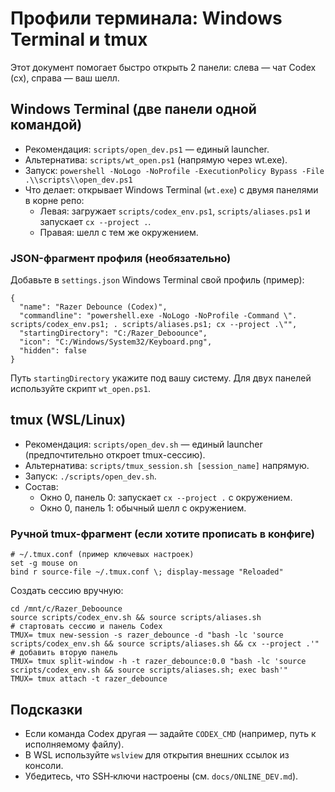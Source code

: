 # Профили терминала: Windows Terminal и tmux

Этот документ помогает быстро открыть 2 панели: слева — чат Codex (cx), справа — ваш шелл.

## Windows Terminal (две панели одной командой)
- Рекомендация: `scripts/open_dev.ps1` — единый launcher.
- Альтернатива: `scripts/wt_open.ps1` (напрямую через wt.exe).
- Запуск: `powershell -NoLogo -NoProfile -ExecutionPolicy Bypass -File .\\scripts\\open_dev.ps1`
- Что делает: открывает Windows Terminal (`wt.exe`) с двумя панелями в корне репо:
  - Левая: загружает `scripts/codex_env.ps1`, `scripts/aliases.ps1` и запускает `cx --project .`.
  - Правая: шелл с тем же окружением.

### JSON-фрагмент профиля (необязательно)
Добавьте в `settings.json` Windows Terminal свой профиль (пример):

```
{
  "name": "Razer Debounce (Codex)",
  "commandline": "powershell.exe -NoLogo -NoProfile -Command \". scripts/codex_env.ps1; . scripts/aliases.ps1; cx --project .\"",
  "startingDirectory": "C:/Razer_Deboounce",
  "icon": "C:/Windows/System32/Keyboard.png",
  "hidden": false
}
```

Путь `startingDirectory` укажите под вашу систему. Для двух панелей используйте скрипт `wt_open.ps1`.

## tmux (WSL/Linux)
- Рекомендация: `scripts/open_dev.sh` — единый launcher (предпочтительно откроет tmux-сессию).
- Альтернатива: `scripts/tmux_session.sh [session_name]` напрямую.
- Запуск: `./scripts/open_dev.sh`.
- Состав:
  - Окно 0, панель 0: запускает `cx --project .` с окружением.
  - Окно 0, панель 1: обычный шелл с окружением.

### Ручной tmux-фрагмент (если хотите прописать в конфиге)
```
# ~/.tmux.conf (пример ключевых настроек)
set -g mouse on
bind r source-file ~/.tmux.conf \; display-message "Reloaded" 
```

Создать сессию вручную:
```
cd /mnt/c/Razer_Deboounce
source scripts/codex_env.sh && source scripts/aliases.sh
# стартовать сессию и панель Codex
TMUX= tmux new-session -s razer_debounce -d "bash -lc 'source scripts/codex_env.sh && source scripts/aliases.sh && cx --project .'"
# добавить вторую панель
TMUX= tmux split-window -h -t razer_debounce:0.0 "bash -lc 'source scripts/codex_env.sh && source scripts/aliases.sh; exec bash'"
TMUX= tmux attach -t razer_debounce
```

## Подсказки
- Если команда Codex другая — задайте `CODEX_CMD` (например, путь к исполняемому файлу).
- В WSL используйте `wslview` для открытия внешних ссылок из консоли.
- Убедитесь, что SSH‑ключи настроены (см. `docs/ONLINE_DEV.md`).
